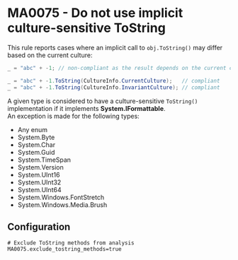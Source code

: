 # MA0075 - Do not use implicit culture-sensitive ToString

This rule reports cases where an implicit call to `obj.ToString()` may differ based on the current culture:

````csharp
_ = "abc" + -1; // non-compliant as the result depends on the current culture

_ = "abc" + -1.ToString(CultureInfo.CurrentCulture);   // compliant
_ = "abc" + -1.ToString(CultureInfo.InvariantCulture); // compliant
````

A given type is considered to have a culture-sensitive `ToString()` implementation if it implements **System.IFormattable**.<br/>
An exception is made for the following types:
* Any enum
* System.Byte
* System.Char
* System.Guid
* System.TimeSpan
* System.Version
* System.UInt16
* System.UInt32
* System.UInt64
* System.Windows.FontStretch
* System.Windows.Media.Brush

## Configuration

````
# Exclude ToString methods from analysis
MA0075.exclude_tostring_methods=true
````
